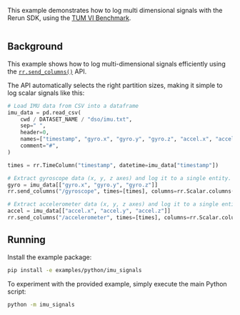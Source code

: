 <!--[metadata]
title = "IMU signals"
tags = ["Plots"]
description = "Log multi dimensional signals under a single entity."
thumbnail_dimensions = [480, 480]
-->

This example demonstrates how to log multi dimensional signals with the Rerun SDK, using the [TUM VI Benchmark](https://cvg.cit.tum.de/data/datasets/visual-inertial-dataset).

<picture>
  <img src="https://static.rerun.io/imu_signals/1184ab6e2df3275b8b7a574d7f0e42b1aed8343a/full.png" alt="">
  <source media="(max-width: 480px)" srcset="https://static.rerun.io/imu_signals/1184ab6e2df3275b8b7a574d7f0e42b1aed8343a/480w.png">
  <source media="(max-width: 768px)" srcset="https://static.rerun.io/imu_signals/1184ab6e2df3275b8b7a574d7f0e42b1aed8343a/768w.png">
  <source media="(max-width: 1024px)" srcset="https://static.rerun.io/imu_signals/1184ab6e2df3275b8b7a574d7f0e42b1aed8343a/1024w.png">
  <source media="(max-width: 1200px)" srcset="https://static.rerun.io/imu_signals/1184ab6e2df3275b8b7a574d7f0e42b1aed8343a/1200w.png">
</picture>

## Background

This example shows how to log multi-dimensional signals efficiently using the [`rr.send_columns()`](https://ref.rerun.io/docs/python/0.22.1/common/columnar_api/#rerun.send_columns) API.

The API automatically selects the right partition sizes, making it simple to log scalar signals like this:

```py
# Load IMU data from CSV into a dataframe
imu_data = pd.read_csv(
    cwd / DATASET_NAME / "dso/imu.txt",
    sep=" ",
    header=0,
    names=["timestamp", "gyro.x", "gyro.y", "gyro.z", "accel.x", "accel.y", "accel.z"],
    comment="#",
)

times = rr.TimeColumn("timestamp", datetime=imu_data["timestamp"])

# Extract gyroscope data (x, y, z axes) and log it to a single entity.
gyro = imu_data[["gyro.x", "gyro.y", "gyro.z"]]
rr.send_columns("/gyroscope", times=[times], columns=rr.Scalar.columns(scalar=gyro))

# Extract accelerometer data (x, y, z axes) and log it to a single entity.
accel = imu_data[["accel.x", "accel.y", "accel.z"]]
rr.send_columns("/accelerometer", times=[times], columns=rr.Scalar.columns(scalar=accel))
```

## Running

Install the example package:

```bash
pip install -e examples/python/imu_signals
```

To experiment with the provided example, simply execute the main Python script:

```bash
python -m imu_signals
```
